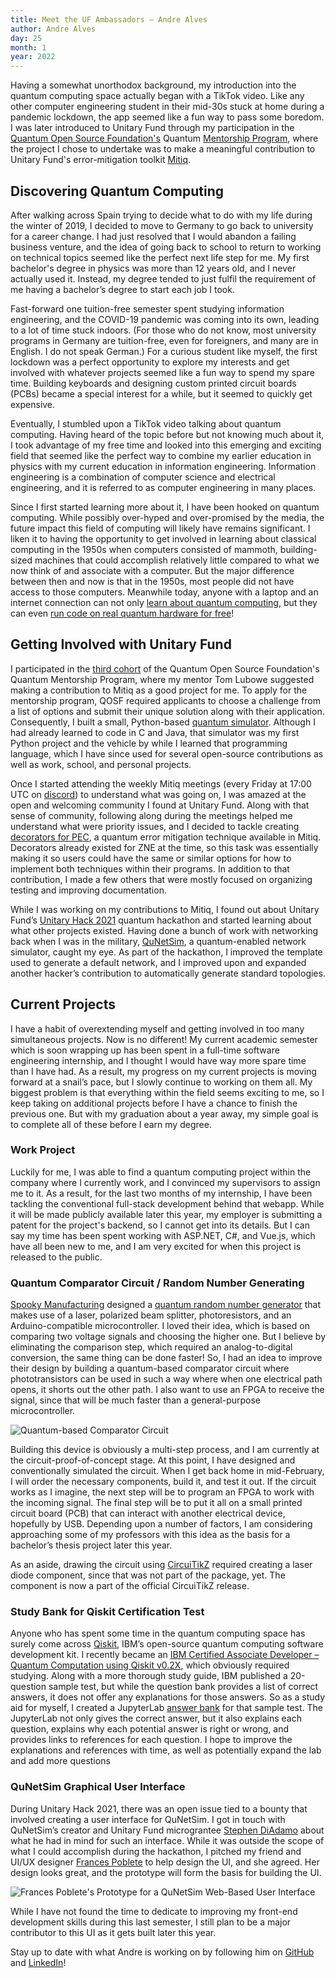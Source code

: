```yaml
---
title: Meet the UF Ambassadors – Andre Alves
author: Andre Alves
day: 25
month: 1
year: 2022
---
```


Having a somewhat unorthodox background, my introduction into the quantum computing space actually began with a TikTok video.
Like any other computer engineering student in their mid-30s stuck at home during a pandemic lockdown, the app seemed like a fun way to pass some boredom. 
I was later introduced to Unitary Fund through my participation in the [Quantum Open Source Foundation's](https://qosf.org/) Quantum [Mentorship Program](https://qosf.org/qc_mentorship/), where the project I chose to undertake was to make a meaningful contribution to Unitary Fund's error-mitigation toolkit [Mitiq](https://github.com/unitaryfund/mitiq).

## Discovering Quantum Computing

After walking across Spain trying to decide what to do with my life during the winter of 2019, I decided to move to Germany to go back to university for a career change.
I had just resolved that I would abandon a failing business venture, and the idea of going back to school to return to working on technical topics seemed like the perfect next life step for me.
My first bachelor's degree in physics was more than 12 years old, and I never actually used it.
Instead, my degree tended to just fulfil the requirement of me having a bachelor’s degree to start each job I took.

Fast-forward one tuition-free semester spent studying information engineering, and the COVID-19 pandemic was coming into its own, leading to a lot of time stuck indoors.
(For those who do not know, most university programs in Germany are tuition-free, even for foreigners, and many are in English.
I do not speak German.)
For a curious student like myself, the first lockdown was a perfect opportunity to explore my interests and get involved with whatever projects seemed like a fun way to spend my spare time.
Building keyboards and designing custom printed circuit boards (PCBs) became a special interest for a while, but it seemed to quickly get expensive.

Eventually, I stumbled upon a TikTok video talking about quantum computing.
Having heard of the topic before but not knowing much about it, I took advantage of my free time and looked into this emerging and exciting field that seemed like the perfect way to combine my earlier education in physics with my current education in information engineering.
Information engineering is a combination of computer science and electrical engineering, and it is referred to as computer engineering in many places.

Since I first started learning more about it, I have been hooked on quantum computing.
While possibly over-hyped and over-promised by the media, the future impact this field of computing will likely have remains significant.
I liken it to having the opportunity to get involved in learning about classical computing in the 1950s when computers consisted of mammoth, building-sized machines that could accomplish relatively little compared to what we now think of and associate with a computer.
But the major difference between then and now is that in the 1950s, most people did not have access to those computers.
Meanwhile today, anyone with a laptop and an internet connection can not only [learn about quantum computing](https://stem.mitre.org/quantum/), but they can even [run code on real quantum hardware for free](https://quantum-computing.ibm.com/)!

## Getting Involved with Unitary Fund

I participated in the [third cohort](https://qosf.org/mentorship_cohort_3/) of the Quantum Open Source Foundation's Quantum Mentorship Program, where my mentor Tom Lubowe suggested making a contribution to Mitiq as a good project for me.
To apply for the mentorship program, QOSF required applicants to choose a challenge from a list of options and submit their unique solution along with their application.
Consequently, I built a small, Python-based [quantum simulator](https://github.com/andre-a-alves/QOSF-Mentorship-Submission-Quantum-Simulator).
Although I had already learned to code in C and Java, that simulator was my first Python project and the vehicle by while I learned that programming language, which I have since used for several open-source contributions as well as work, school, and personal projects.

Once I started attending the weekly Mitiq meetings (every Friday at 17:00 UTC on [discord](http://discord.unitary.fund/)) to understand what was going on, I was amazed at the open and welcoming community I found at Unitary Fund.
Along with that sense of community, following along during the meetings helped me understand what were priority issues, and I decided to tackle creating [decorators for PEC](https://mitiq.readthedocs.io/en/stable/apidoc.html#mitiq.pec.pec.pec_decorator), a quantum error mitigation technique available in Mitiq.
Decorators already existed for ZNE at the time, so this task was essentially making it so users could have the same or similar options for how to implement both techniques within their programs.
In addition to that contribution, I made a few others that were mostly focused on organizing testing and improving documentation.

While I was working on my contributions to Mitiq, I found out about Unitary Fund’s [Unitary Hack 2021](https://unitaryfund.github.io/unitaryhack/) quantum hackathon and started learning about what other projects existed.
Having done a bunch of work with networking back when I was in the military, [QuNetSim](https://github.com/tqsd/QuNetSim), a quantum-enabled network simulator, caught my eye.
As part of the hackathon, I improved the template used to generate a default network, and I improved upon and expanded another hacker’s contribution to automatically generate standard topologies.

## Current Projects

I have a habit of overextending myself and getting involved in too many simultaneous projects.
Now is no different!
My current academic semester which is soon wrapping up has been spent in a full-time software engineering internship, and I thought I would have way more spare time than I have had.
As a result, my progress on my current projects is moving forward at a snail’s pace, but I slowly continue to working on them all.
My biggest problem is that everything within the field seems exciting to me, so I keep taking on additional projects before I have a chance to finish the previous one.
But with my graduation about a year away, my simple goal is to complete all of these before I earn my degree.

### Work Project

Luckily for me, I was able to find a quantum computing project within the company where I currently work, and I convinced my supervisors to assign me to it.
As a result, for the last two months of my internship, I have been tackling the conventional full-stack development behind that webapp.
While it will be made publicly available later this year, my employer is submitting a patent for the project's backend, so I cannot get into its details.
But I can say my time has been spent working with ASP.NET, C#, and Vue.js, which have all been new to me, and I am very excited for when this project is released to the public.

### Quantum Comparator Circuit / Random Number Generating

[Spooky Manufacturing](https://www.spookymanufacturing.com/) designed a [quantum random number generator](https://www.spookymanufacturing.com/QRNG/) that makes use of a laser, polarized beam splitter, photoresistors, and an Arduino-compatible microcontroller.
I loved their idea, which is based on comparing two voltage signals and choosing the higher one.
But I believe by eliminating the comparison step, which required an analog-to-digital conversion, the same thing can be done faster!
So, I had an idea to improve their design by building a quantum-based comparator circuit where phototransistors can be used in such a way where when one electrical path opens, it shorts out the other path.
I also want to use an FPGA to receive the signal, since that will be much faster than a general-purpose microcontroller.

![Quantum-based Comparator Circuit](../../images/ambassador_alves_intro_circuit.png)

Building this device is obviously a multi-step process, and I am currently at the circuit-proof-of-concept stage.
At this point, I have designed and conventionally simulated the circuit.
When I get back home in mid-February, I will order the necessary components, build it, and test it out.
If the circuit works as I imagine, the next step will be to program an FPGA to work with the incoming signal.
The final step will be to put it all on a small printed circuit board (PCB) that can interact with another electrical device, hopefully by USB.
Depending upon a number of factors, I am considering approaching some of my professors with this idea as the basis for a bachelor’s thesis project later this year.

As an aside, drawing the circuit using [CircuiTikZ](https://github.com/circuitikz/circuitikz) required creating a laser diode component, since that was not part of the package, yet.
The component is now a part of the official CircuiTikZ release.

### Study Bank for Qiskit Certification Test

Anyone who has spent some time in the quantum computing space has surely come across [Qiskit](https://qiskit.org/), IBM’s open-source quantum computing software development kit.
I recently became an [IBM Certified Associate Developer – Quantum Computation using Qiskit v0.2X](https://www.ibm.com/training/certification/C0010300), which obviously required studying.
Along with a more thorough study guide, IBM published a 20-question sample test, but while the question bank provides a list of correct answers, it does not offer any explanations for those answers.
So as a study aid for myself, I created a JupyterLab [answer bank](https://github.com/andre-a-alves/qiskit-sample-test-answers) for that sample test.
The JupyterLab not only gives the correct answer, but it also explains each question, explains why each potential answer is right or wrong, and provides links to references for each question.
I hope to improve the explanations and references with time, as well as potentially expand the lab and add more questions

### QuNetSim Graphical User Interface

During Unitary Hack 2021, there was an open issue tied to a bounty that involved creating a user interface for QuNetSim.
I got in touch with QuNetSim’s creator and Unitary Fund micrograntee [Stephen DiAdamo](https://scholar.google.ca/citations?user=k9O1vSwAAAAJ&hl=en) about what he had in mind for such an interface.
While it was outside the scope of what I could accomplish during the hackathon, I pitched my friend and UI/UX designer [Frances Poblete](http://francespoblete.com) to help design the UI, and she agreed.
Her design looks great, and the prototype will form the basis for building the UI.

![Frances Poblete's Prototype for a QuNetSim Web-Based User Interface](../../images/ambassador_alves_intro_QuNetSim_UI.png)

While I have not found the time to dedicate to improving my front-end development skills during this last semester, I still plan to be a major contributor to this UI as it gets built later this year.

<p class="leading-block">
    Stay up to date with what Andre is working on by following him on <a href="https://github.com/andre-a-alves" target="_blank">GitHub</a> and <a href="https://www.linkedin.com/in/andre-a-alves/" target="_blank">LinkedIn</a>!
</p>